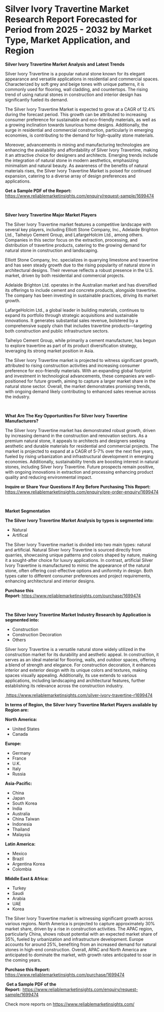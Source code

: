 <p><h1>Silver Ivory Travertine Market Research Report Forecasted for Period from 2025 -  2032 by Market Type, Market Application, and Region</h1></p><p><strong>Silver Ivory Travertine Market Analysis and Latest Trends</strong></p>
<p><p>Silver Ivory Travertine is a popular natural stone known for its elegant appearance and versatile applications in residential and commercial spaces. Characterized by soft grey and beige tones with unique patterns, it is commonly used for flooring, wall cladding, and countertops. The rising trend of using natural stones in construction and interior design has significantly fueled its demand.</p><p>The Silver Ivory Travertine Market is expected to grow at a CAGR of 12.4% during the forecast period. This growth can be attributed to increasing consumer preference for sustainable and eco-friendly materials, as well as a growing inclination towards luxurious home designs. Additionally, the surge in residential and commercial construction, particularly in emerging economies, is contributing to the demand for high-quality stone materials.</p><p>Moreover, advancements in mining and manufacturing technologies are enhancing the availability and affordability of Silver Ivory Travertine, making it an attractive choice for designers and architects. Emerging trends include the integration of natural stone in modern aesthetics, emphasizing minimalism and natural beauty. As awareness of the benefits of natural materials rises, the Silver Ivory Travertine Market is poised for continued expansion, catering to a diverse array of design preferences and applications.</p></p>
<p><strong>Get a Sample PDF of the Report:&nbsp;</strong> <a href="https://www.reliablemarketinsights.com/enquiry/request-sample/1699474?utm_campaign=2143&utm_medium=2&utm_source=Github&utm_content=ia&utm_term=31012025&utm_id=silver-ivory-travertine">https://www.reliablemarketinsights.com/enquiry/request-sample/1699474</a></p>
<p>&nbsp;</p>
<p><strong>Silver Ivory Travertine Major Market Players</strong></p>
<p><p>The Silver Ivory Travertine market features a competitive landscape with several key players, including Elliott Stone Company, Inc., Adelaide Brighton Ltd., Taiheiyo Cement Group, and LafargeHolcim Ltd., among others. Companies in this sector focus on the extraction, processing, and distribution of travertine products, catering to the growing demand for natural stone in construction and landscaping.</p><p>Elliott Stone Company, Inc. specializes in quarrying limestone and travertine and has seen steady growth due to the rising popularity of natural stone in architectural designs. Their revenue reflects a robust presence in the U.S. market, driven by both residential and commercial projects. </p><p>Adelaide Brighton Ltd. operates in the Australian market and has diversified its offerings to include cement and concrete products, alongside travertine. The company has been investing in sustainable practices, driving its market growth. </p><p>LafargeHolcim Ltd., a global leader in building materials, continues to expand its portfolio through strategic acquisitions and sustainable innovations. It generates substantial sales revenue, bolstered by a comprehensive supply chain that includes travertine products—targeting both construction and public infrastructure sectors.</p><p>Taiheiyo Cement Group, while primarily a cement manufacturer, has begun to explore travertine as part of its product diversification strategy, leveraging its strong market position in Asia. </p><p>The Silver Ivory Travertine market is projected to witness significant growth, attributed to rising construction activities and increasing consumer preference for eco-friendly materials. With an expanding global footprint and investment in technological advancements, these companies are well-positioned for future growth, aiming to capture a larger market share in the natural stone sector. Overall, the market demonstrates promising trends, with ongoing demand likely contributing to enhanced sales revenue across the industry.</p></p>
<p>&nbsp;</p>
<p><strong>What Are The Key Opportunities For Silver Ivory Travertine Manufacturers?</strong></p>
<p><p>The Silver Ivory Travertine market has demonstrated robust growth, driven by increasing demand in the construction and renovation sectors. As a premium natural stone, it appeals to architects and designers seeking aesthetic and durable materials for residential and commercial projects. The market is projected to expand at a CAGR of 5-7% over the next five years, fueled by rising urbanization and infrastructural development in emerging economies. Additionally, sustainability trends are boosting interest in natural stones, including Silver Ivory Travertine. Future prospects remain positive, with ongoing innovations in extraction and processing enhancing product quality and reducing environmental impact.</p></p>
<p><strong>Inquire or Share Your Questions If Any Before Purchasing This Report:</strong> <a href="https://www.reliablemarketinsights.com/enquiry/pre-order-enquiry/1699474?utm_campaign=2143&utm_medium=2&utm_source=Github&utm_content=ia&utm_term=31012025&utm_id=silver-ivory-travertine">https://www.reliablemarketinsights.com/enquiry/pre-order-enquiry/1699474</a></p>
<p>&nbsp;</p>
<p><strong>Market Segmentation</strong></p>
<p><strong>The Silver Ivory Travertine Market Analysis by types is segmented into:</strong></p>
<p><ul><li>Natural</li><li>Artifical</li></ul></p>
<p><p>The Silver Ivory Travertine market is divided into two main types: natural and artificial. Natural Silver Ivory Travertine is sourced directly from quarries, showcasing unique patterns and colors shaped by nature, making it a sought-after choice for luxury applications. In contrast, artificial Silver Ivory Travertine is manufactured to mimic the appearance of the natural stone, often offering cost-effective options and uniformity in design. Both types cater to different consumer preferences and project requirements, enhancing architectural and interior designs.</p></p>
<p><strong>Purchase this Report:&nbsp;</strong><a href="https://www.reliablemarketinsights.com/purchase/1699474?utm_campaign=2143&utm_medium=2&utm_source=Github&utm_content=ia&utm_term=31012025&utm_id=silver-ivory-travertine">https://www.reliablemarketinsights.com/purchase/1699474</a></p>
<p>&nbsp;</p>
<p><strong>The Silver Ivory Travertine Market Industry Research by Application is segmented into:</strong></p>
<p><ul><li>Construction</li><li>Construction Decoration</li><li>Others</li></ul></p>
<p><p>Silver Ivory Travertine is a versatile natural stone widely utilized in the construction market for its durability and aesthetic appeal. In construction, it serves as an ideal material for flooring, walls, and outdoor spaces, offering a blend of strength and elegance. For construction decoration, it enhances interior and exterior design with its unique colors and textures, making spaces visually appealing. Additionally, its use extends to various applications, including landscaping and architectural features, further establishing its relevance across the construction industry.</p></p>
<p><a href="https://www.reliablemarketinsights.com/silver-ivory-travertine-r1699474?utm_campaign=2143&utm_medium=2&utm_source=Github&utm_content=ia&utm_term=31012025&utm_id=silver-ivory-travertine">&nbsp;https://www.reliablemarketinsights.com/silver-ivory-travertine-r1699474</a></p>
<p><strong>In terms of Region, the Silver Ivory Travertine Market Players available by Region are:</strong></p>
<p>
    <p> <strong> North America: </strong>
        <ul>
            <li>United States</li>
            <li>Canada</li>
        </ul>
        </p> 
    <p> <strong> Europe: </strong>
        <ul>
            <li>Germany</li>
            <li>France</li>
            <li>U.K.</li>
            <li>Italy</li>
            <li>Russia</li>
        </ul>
        </p> 
    <p> <strong> Asia-Pacific: </strong>
        <ul>
            <li>China</li>
            <li>Japan</li>
            <li>South Korea</li>
            <li>India</li>
            <li>Australia</li>
            <li>China Taiwan</li>
            <li>Indonesia</li>
            <li>Thailand</li>
            <li>Malaysia</li>
        </ul>
        </p> 
    <p> <strong> Latin America: </strong>
        <ul>
            <li>Mexico</li>
            <li>Brazil</li>
            <li>Argentina Korea</li>
            <li>Colombia</li>
        </ul>
        </p> 
    <p> <strong> Middle East & Africa: </strong>
        <ul>
            <li>Turkey</li>
            <li>Saudi</li>
            <li>Arabia</li>
            <li>UAE</li>
            <li>Korea</li>
        </ul>
    </p>
    </p>
<p><p>The Silver Ivory Travertine market is witnessing significant growth across various regions. North America is projected to capture approximately 30% market share, driven by a rise in construction activities. The APAC region, particularly China, shows robust potential with an expected market share of 35%, fueled by urbanization and infrastructure development. Europe accounts for around 25%, benefiting from an increased demand for natural stones in high-end construction. Overall, APAC and North America are anticipated to dominate the market, with growth rates anticipated to soar in the coming years.</p></p>
<p><strong>Purchase this Report: </strong><a href="https://www.reliablemarketinsights.com/purchase/1699474?utm_campaign=2143&utm_medium=2&utm_source=Github&utm_content=ia&utm_term=31012025&utm_id=silver-ivory-travertine">https://www.reliablemarketinsights.com/purchase/1699474</a></p>
<p>&nbsp;<strong>Get a Sample PDF of the Report:&nbsp;&nbsp;</strong><a href="https://www.reliablemarketinsights.com/enquiry/request-sample/1699474?utm_campaign=2143&utm_medium=2&utm_source=Github&utm_content=ia&utm_term=31012025&utm_id=silver-ivory-travertine">https://www.reliablemarketinsights.com/enquiry/request-sample/1699474</a></p>
<p><strong></strong></p>
<p>Check more reports on <a href="https://www.reliablemarketinsights.com/?utm_campaign=2143&utm_medium=2&utm_source=Github&utm_content=ia&utm_term=31012025&utm_id=silver-ivory-travertine">https://www.reliablemarketinsights.com/</a></p>